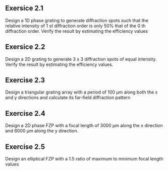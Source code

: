 ## Exersice 2.1

Design a 1D phase grating to generate diffraction spots such that the
relative intensity of 1 st diffraction order is only 50% that of the 0 th diffraction
order. Verify the result by estimating the efficiency values

## Exersice 2.2 

Design a 2D grating to generate 3 x 3 diffraction spots of equal
intensity. Verify the result by estimating the efficiency values.

## Exercise 2.3

Design a triangular grating array with a period of 100 &mu;m along both
the x and y directions and calculate its far-field diffraction pattern

## Exercise 2.4

Design a 2D phase FZP with a focal length of 3000 &mu;m along the
x direction and 6000 &mu;m along the y direction.

## Exercise 2.5

Design an elliptical FZP with a 1.5 ratio of maximum to minimum focal
length values
